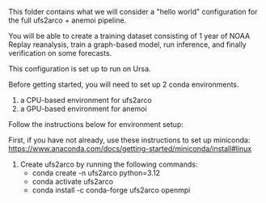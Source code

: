 This folder contains what we will consider a "hello world" configuration for the full ufs2arco + anemoi pipeline.

You will be able to create a training dataset consisting of 1 year of NOAA Replay reanalysis, train a graph-based model, run inference, and finally verification on some forecasts.

This configuration is set up to run on Ursa.

Before getting started, you will need to set up 2 conda environments.
1) a CPU-based environment for ufs2arco
2) a GPU-based environment for anemoi

Follow the instructions below for environment setup:

First, if you have not already, use these instructions to set up miniconda: https://www.anaconda.com/docs/getting-started/miniconda/install#linux

1) Create ufs2arco by running the following commands:
    - conda create -n ufs2arco python=3.12
    - conda activate ufs2arco
    - conda install -c conda-forge ufs2arco openmpi
